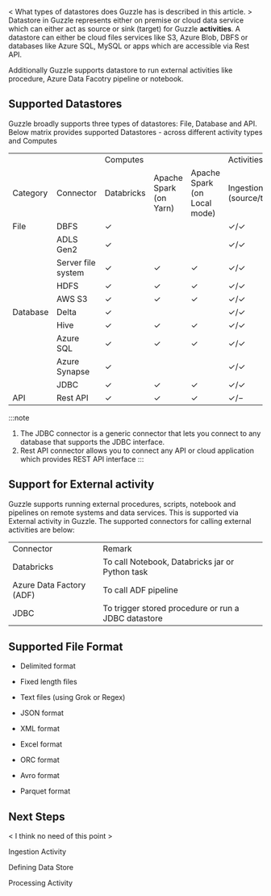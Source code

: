 < What types of datastores does Guzzle has is described in this article. >
Datastore in Guzzle represents either on premise or cloud data service which can either act as source or sink (target) for Guzzle **activities**. A datastore can either be cloud files services like S3, Azure Blob, DBFS or databases like  Azure SQL, MySQL or apps which are accessible via Rest API.

Additionally Guzzle supports datastore to run external activities like procedure, Azure Data Facotry pipeline or notebook. 

## Supported Datastores 

Guzzle broadly supports three types of datastores: File, Database and API. Below matrix provides supported Datastores - across different activity types and Computes

			

<table>
  <tr>
    <td></td>
    <td></td>
    <td>Computes</td>
    <td></td>
    <td></td>
    <td>Activities</td>
    <td></td>
    <td></td>
    <td></td>
    <td></td>
  </tr>
  <tr>
    <td>Category</td>
    <td>Connector</td>
    <td>Databricks</td>
    <td>Apache Spark (on Yarn)</td>
    <td>Apache Spark (on Local mode)</td>
    <td>Ingestion
(source/target)</td>
    <td>Processing
(source/target)</td>
    <td>Reconciliation
(source/target)</td>
    <td>Constraint Checks</td>
    <td>Housekeeping</td>
  </tr>
  <tr>
    <td>File</td>
    <td>DBFS</td>
    <td>✓</td>
    <td></td>
    <td></td>
    <td>✓/✓</td>
    <td></td>
    <td></td>
    <td></td>
    <td></td>
  </tr>
  <tr>
    <td></td>
    <td>ADLS Gen2</td>
    <td>✓</td>
    <td></td>
    <td></td>
    <td>✓/✓</td>
    <td></td>
    <td></td>
    <td></td>
    <td></td>
  </tr>
  <tr>
    <td></td>
    <td>Server file system</td>
    <td>✓</td>
    <td>✓</td>
    <td>✓</td>
    <td>✓/✓</td>
    <td></td>
    <td></td>
    <td></td>
    <td></td>
  </tr>
  <tr>
    <td></td>
    <td>HDFS</td>
    <td>✓</td>
    <td>✓</td>
    <td>✓</td>
    <td>✓/✓</td>
    <td></td>
    <td></td>
    <td></td>
    <td></td>
  </tr>
  <tr>
    <td></td>
    <td>AWS S3</td>
    <td>✓</td>
    <td>✓</td>
    <td>✓</td>
    <td>✓/✓</td>
    <td></td>
    <td></td>
    <td></td>
    <td></td>
  </tr>
  <tr>
    <td>Database</td>
    <td>Delta</td>
    <td>✓</td>
    <td></td>
    <td></td>
    <td>✓/✓</td>
    <td>✓/✓</td>
    <td>✓/✓</td>
    <td>✓</td>
    <td>✓</td>
  </tr>
  <tr>
    <td></td>
    <td>Hive</td>
    <td>✓</td>
    <td>✓</td>
    <td>✓</td>
    <td>✓/✓</td>
    <td>✓/✓</td>
    <td>✓/✓</td>
    <td>✓</td>
    <td>✓</td>
  </tr>
  <tr>
    <td></td>
    <td>Azure SQL</td>
    <td>✓</td>
    <td>✓</td>
    <td>✓</td>
    <td>✓/✓</td>
    <td></td>
    <td></td>
    <td></td>
    <td></td>
  </tr>
  <tr>
    <td></td>
    <td>Azure Synapse</td>
    <td>✓</td>
    <td></td>
    <td></td>
    <td>✓/✓</td>
    <td></td>
    <td></td>
    <td></td>
    <td></td>
  </tr>
  <tr>
    <td></td>
    <td>JDBC</td>
    <td>✓</td>
    <td>✓</td>
    <td>✓</td>
    <td>✓/✓</td>
    <td>✓/✓</td>
    <td>✓/✓</td>
    <td>✓</td>
    <td></td>
  </tr>
  <tr>
    <td>API</td>
    <td>Rest API</td>
    <td>✓</td>
    <td>✓</td>
    <td>✓</td>
    <td>✓/−</td>
    <td></td>
    <td></td>
    <td></td>
    <td></td>
  </tr>
</table>

:::note
1. The JDBC connector is a generic connector that lets you connect to any database that supports the JDBC interface. 
2. Rest API connector allows you to connect any API or cloud application which provides REST API interface 
:::

## Support for External activity

Guzzle supports running external procedures, scripts, notebook and pipelines on remote systems and data services. This is supported via External activity in Guzzle. The supported connectors for calling external activities are below:

<table>
  <tr>
    <td>Connector</td>
    <td>Remark</td>
  </tr>
  <tr>
    <td>Databricks</td>
    <td>To call Notebook, Databricks jar  or Python task</td>
  </tr>
  <tr>
    <td>Azure Data Factory (ADF)</td>
    <td>To call ADF pipeline</td>
  </tr>
  <tr>
    <td>JDBC</td>
    <td>To trigger stored procedure or run a JDBC datastore</td>
  </tr>
</table>


## Supported File Format

* Delimited format

* Fixed length files

* Text files (using Grok or Regex)

* JSON format

* XML format

* Excel format

* ORC format

* Avro format

* Parquet format

## Next Steps 
< I think no need of this point >

Ingestion Activity

Defining Data Store

Processing Activity

